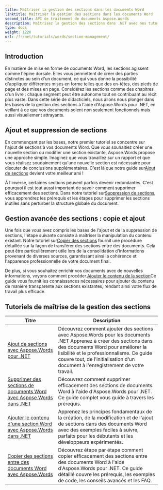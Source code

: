 ```yaml
---
title: Maîtriser la gestion des sections dans les documents Word
linktitle: Maîtriser la gestion des sections dans les documents Word
second_title: API de traitement de documents Aspose.Words
description: Maîtrisez la gestion des sections dans .NET avec nos tutoriels Aspose.Words. Apprenez à ajouter, supprimer, copier et ajouter des sections de manière transparente dans des documents Word.
type: docs
weight: 1220
url: /fr/net/tutorials/words/section-management/
---
```

## Introduction

En matière de mise en forme de documents Word, les sections agissent comme l'épine dorsale. Elles vous permettent de créer des parties distinctes au sein d'un document, ce qui vous donne la possibilité d'appliquer différentes mises en forme telles que des en-têtes, des pieds de page et des mises en page. Considérez les sections comme des chapitres d'un livre : chaque segment peut être autonome tout en contribuant au récit plus vaste. Dans cette série de didacticiels, nous allons nous plonger dans les bases de la gestion des sections à l'aide d'Aspose.Words pour .NET, en veillant à ce que vos documents soient non seulement fonctionnels mais aussi visuellement attrayants.

## Ajout et suppression de sections

 En commençant par les bases, notre premier tutoriel se concentre sur l'ajout de sections à vos documents Word. Que vous souhaitiez créer une nouvelle section ou modifier une section existante, Aspose.Words propose une approche simple. Imaginez que vous travaillez sur un rapport et que vous réalisez soudainement qu'une nouvelle section est nécessaire pour discuter de conclusions supplémentaires. C'est là que notre guide sur[Ajout de sections](./adding-sections/) devient votre meilleur ami ! 

À l'inverse, certaines sections peuvent parfois devenir redondantes. C'est pourquoi il est tout aussi important de savoir comment supprimer efficacement des sections. Dans notre tutoriel sur[Suppression de sections](./delete-sections-word-document/), vous apprendrez les prérequis et les étapes pour supprimer les sections inutiles sans perturber la structure globale du document. 

## Gestion avancée des sections : copie et ajout

 Une fois que vous avez compris les bases de l'ajout et de la suppression de sections, l'étape suivante consiste à maîtriser la manipulation du contenu existant. Notre tutoriel sur[Copier des sections](./copy-sections-word-documents/) fournit une procédure détaillée sur la façon de transférer des sections entre des documents. Cela peut être particulièrement utile lors de la consolidation d'informations provenant de diverses sources, garantissant ainsi la cohérence et l'apparence professionnelle de votre document final. 

 De plus, si vous souhaitez enrichir vos documents avec de nouvelles informations, voyons comment procéder.[Ajouter le contenu de la section](./append-section-word-content/)Ce guide vous fournit les connaissances nécessaires pour ajouter du contenu de manière transparente aux sections existantes, rendant ainsi votre flux de travail plus efficace.

 ## Tutoriels de maîtrise de la gestion des sections
| Titre | Description |
| --- | --- |
| [Ajout de sections avec Aspose.Words pour .NET](./adding-sections/) | Découvrez comment ajouter des sections avec Aspose.Words pour les documents .NET Apprenez à créer des sections dans des documents Word pour améliorer la lisibilité et le professionnalisme. Ce guide couvre tout, de l'initialisation d'un document à l'enregistrement de votre travail. |
| [Supprimer des sections de documents Word avec Aspose.Words dans .NET](./delete-sections-word-document/) | Découvrez comment supprimer efficacement des sections de documents Word à l'aide d'Aspose.Words pour .NET. Ce guide complet vous guide à travers les prérequis. |
| [Ajouter le contenu d'une section Word avec Aspose.Words dans .NET](./append-section-word-content/) | Apprenez les principes fondamentaux de la création, de la modification et de l'ajout de sections dans des documents Word avec des exemples faciles à suivre, parfaits pour les débutants et les développeurs expérimentés. |
| [Copier des sections entre des documents Word avec Aspose.Words](./copy-sections-word-documents/) | Découvrez étape par étape comment copier efficacement des sections entre des documents Word à l'aide d'Aspose.Words pour .NET. Ce guide détaillé couvre les prérequis, les exemples de code, les conseils avancés et les FAQ. |